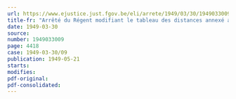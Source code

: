 ```yaml
---
url: https://www.ejustice.just.fgov.be/eli/arrete/1949/03/30/1949033009/justel
title-fr: "Arrêté du Régent modifiant le tableau des distances annexé au règlement de police et de navigation du canal de Bruxelles au Rupel et du port de Bruxelles"
date: 1949-03-30
source:
number: 1949033009
page: 4418
case: 1949-03-30/09
publication: 1949-05-21
starts:
modifies:
pdf-original:
pdf-consolidated:
---
```


